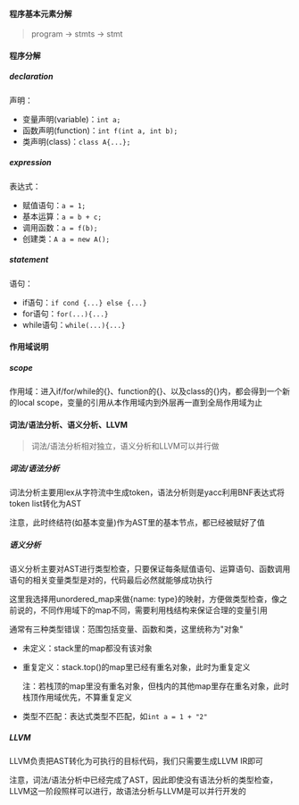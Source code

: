 #### 程序基本元素分解

>   program -> stmts -> stmt 

#### 程序分解

##### declaration

声明：

-   变量声明(variable)：`int a;`
-   函数声明(function)：`int f(int a, int b);`
-   类声明(class)：`class A{...};`

##### expression

表达式：

-   赋值语句：`a = 1;`
-   基本运算：`a = b + c;`
-   调用函数：`a = f(b);`
-   创建类：`A a = new A();`

##### statement

语句：

-   if语句：`if cond {...} else {...}`
-   for语句：`for(...){...}`
-   while语句：`while(...){...}`

#### 作用域说明

##### scope

作用域：进入if/for/while的{}、function的{}、以及class的{}内，都会得到一个新的local scope，变量的引用从本作用域内到外层再一直到全局作用域为止

#### 词法/语法分析、语义分析、LLVM

>   词法/语法分析相对独立，语义分析和LLVM可以并行做

##### 词法/语法分析

词法分析主要用lex从字符流中生成token，语法分析则是yacc利用BNF表达式将token list转化为AST

注意，此时终结符(如基本变量)作为AST里的基本节点，都已经被赋好了值

##### 语义分析

语义分析主要对AST进行类型检查，只要保证每条赋值语句、运算语句、函数调用语句的相关变量类型是对的，代码最后必然就能够成功执行

这里我选择用unordered_map来做{name: type}的映射，方便做类型检查，像之前说的，不同作用域下的map不同，需要利用栈结构来保证合理的变量引用

通常有三种类型错误：范围包括变量、函数和类，这里统称为"对象"

-   未定义：stack里的map都没有该对象

-   重复定义：stack.top()的map里已经有重名对象，此时为重复定义

    注：若栈顶的map里没有重名对象，但栈内的其他map里存在重名对象，此时栈顶作用域优先，不算重复定义

-   类型不匹配：表达式类型不匹配，如`int a = 1 + "2"`

##### LLVM

LLVM负责把AST转化为可执行的目标代码，我们只需要生成LLVM IR即可

注意，词法/语法分析中已经完成了AST，因此即使没有语法分析的类型检查，LLVM这一阶段照样可以进行，故语法分析与LLVM是可以并行开发的